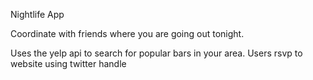 Nightlife App

Coordinate with friends where you are going out tonight.

Uses the yelp api to search for popular bars in your area. Users rsvp to website using twitter handle